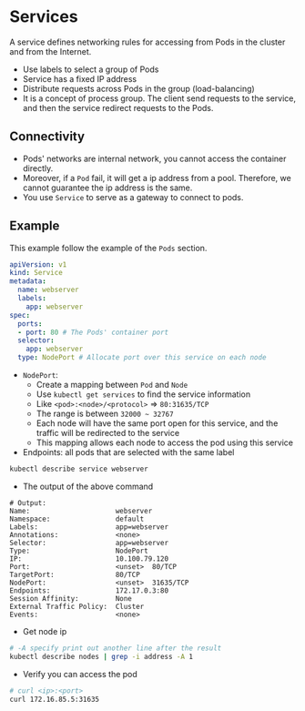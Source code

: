 # Services

A service defines networking rules for accessing from Pods in the cluster and from the Internet.
- Use labels to select a group of Pods
- Service has a fixed IP address
- Distribute requests across Pods in the group (load-balancing)
- It is a concept of process group. The client send requests to the service, and then the service redirect requests to the Pods.

## Connectivity
- Pods' networks are internal network, you cannot access the container directly.
- Moreover, if a `Pod` fail, it will get a ip address from a pool. Therefore, we cannot guarantee the ip address is the same.
- You use `Service` to serve as a gateway to connect to pods.

## Example
This example follow the example of the `Pods` section.
```yaml title="2.1-web_service.yaml"
apiVersion: v1
kind: Service
metadata:
  name: webserver
  labels:
    app: webserver
spec:
  ports:
  - port: 80 # The Pods' container port
  selector:
    app: webserver
  type: NodePort # Allocate port over this service on each node
```
- `NodePort`:
    - Create a mapping between `Pod` and `Node`
    - Use `kubectl get services` to find the service information
    - Like `<pod>:<node>/<protocol>` => `80:31635/TCP`
    - The range is between `32000 ~ 32767`
    - Each node will have the same port open for this service, and the traffic will be redirected to the service
    - This mapping allows each node to access the pod using this service
- Endpoints: all pods that are selected with the same label
```bash
kubectl describe service webserver
```
- The output of the above command
```
# Output:
Name:                     webserver
Namespace:                default
Labels:                   app=webserver
Annotations:              <none>
Selector:                 app=webserver
Type:                     NodePort
IP:                       10.100.79.120
Port:                     <unset>  80/TCP
TargetPort:               80/TCP
NodePort:                 <unset>  31635/TCP
Endpoints:                172.17.0.3:80
Session Affinity:         None
External Traffic Policy:  Cluster
Events:                   <none>
```
- Get node ip
```bash
# -A specify print out another line after the result
kubectl describe nodes | grep -i address -A 1
```
- Verify you can access the pod
```bash
# curl <ip>:<port>
curl 172.16.85.5:31635
```

